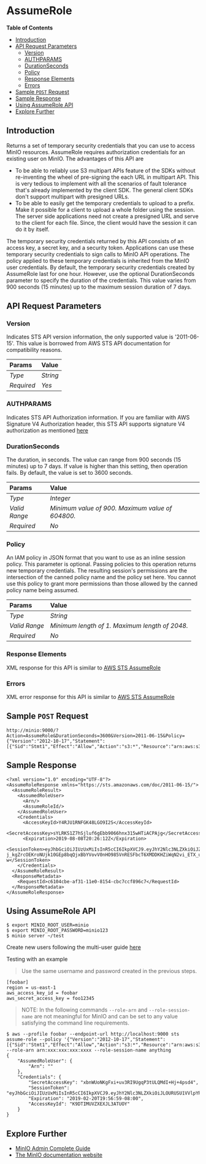 # AssumeRole 

**Table of Contents**

- [Introduction](#introduction)
- [API Request Parameters](#api-request-parameters)
    - [Version](#version)
    - [AUTHPARAMS](#authparams)
    - [DurationSeconds](#durationseconds)
    - [Policy](#policy)
    - [Response Elements](#response-elements)
    - [Errors](#errors)
- [Sample `POST` Request](#sample-post-request)
- [Sample Response](#sample-response)
- [Using AssumeRole API](#using-assumerole-api)
- [Explore Further](#explore-further)

## Introduction

Returns a set of temporary security credentials that you can use to access MinIO resources. AssumeRole requires authorization credentials for an existing user on MinIO. The advantages of this API are

- To be able to reliably use S3 multipart APIs feature of the SDKs without re-inventing the wheel of pre-signing the each URL in multipart API. This is very tedious to implement with all the scenarios of fault tolerance that's already implemented by the client SDK. The general client SDKs don't support multipart with presigned URLs.
- To be able to easily get the temporary credentials to upload to a prefix. Make it possible for a client to upload a whole folder using the session. The server side applications need not create a presigned URL and serve to the client for each file. Since, the client would have the session it can do it by itself.

The temporary security credentials returned by this API consists of an access key, a secret key, and a security token. Applications can use these temporary security credentials to sign calls to MinIO API operations. The policy applied to these temporary credentials is inherited from the MinIO user credentials. By default, the temporary security credentials created by AssumeRole last for one hour. However, use the optional DurationSeconds parameter to specify the duration of the credentials. This value varies from 900 seconds (15 minutes) up to the maximum session duration of 7 days.

## API Request Parameters
### Version
Indicates STS API version information, the only supported value is '2011-06-15'. This value is borrowed from AWS STS API documentation for compatibility reasons.

| Params     | Value    |
| :--        | :--      |
| *Type*     | *String* |
| *Required* | *Yes*    |

### AUTHPARAMS
Indicates STS API Authorization information. If you are familiar with AWS Signature V4 Authorization header, this STS API supports signature V4 authorization as mentioned [here](https://docs.aws.amazon.com/general/latest/gr/signature-version-4.html)

### DurationSeconds
The duration, in seconds. The value can range from 900 seconds (15 minutes) up to 7 days. If value is higher than this setting, then operation fails. By default, the value is set to 3600 seconds.

| Params        | Value                                            |
| :--           | :--                                              |
| *Type*        | *Integer*                                        |
| *Valid Range* | *Minimum value of 900. Maximum value of 604800.* |
| *Required*    | *No*                                             |

### Policy
An IAM policy in JSON format that you want to use as an inline session policy. This parameter is optional. Passing policies to this operation returns new temporary credentials. The resulting session's permissions are the intersection of the canned policy name and the policy set here. You cannot use this policy to grant more permissions than those allowed by the canned policy name being assumed.

| Params        | Value                                          |
| :--           | :--                                            |
| *Type*        | *String*                                       |
| *Valid Range* | *Minimum length of 1. Maximum length of 2048.* |
| *Required*    | *No*                                           |

### Response Elements
XML response for this API is similar to [AWS STS AssumeRole](https://docs.aws.amazon.com/STS/latest/APIReference/API_AssumeRole.html#API_AssumeRole_ResponseElements)

### Errors
XML error response for this API is similar to [AWS STS AssumeRole](https://docs.aws.amazon.com/STS/latest/APIReference/API_AssumeRole.html#API_AssumeRole_Errors)

## Sample `POST` Request
```
http://minio:9000/?Action=AssumeRole&DurationSeconds=3600&Version=2011-06-15&Policy={"Version":"2012-10-17","Statement":[{"Sid":"Stmt1","Effect":"Allow","Action":"s3:*","Resource":"arn:aws:s3:::*"}]}&AUTHPARAMS
```

## Sample Response
```
<?xml version="1.0" encoding="UTF-8"?>
<AssumeRoleResponse xmlns="https://sts.amazonaws.com/doc/2011-06-15/">
  <AssumeRoleResult>
    <AssumedRoleUser>
      <Arn/>
      <AssumeRoleId/>
    </AssumedRoleUser>
    <Credentials>
      <AccessKeyId>Y4RJU1RNFGK48LGO9I2S</AccessKeyId>
      <SecretAccessKey>sYLRKS1Z7hSjluf6gEbb9066hnx315wHTiACPAjg</SecretAccessKey>
      <Expiration>2019-08-08T20:26:12Z</Expiration>
      <SessionToken>eyJhbGciOiJIUzUxMiIsInR5cCI6IkpXVCJ9.eyJhY2Nlc3NLZXkiOiJZNFJKVTFSTkZHSzQ4TEdPOUkyUyIsImF1ZCI6IlBvRWdYUDZ1Vk80NUlzRU5SbmdEWGo1QXU1WWEiLCJhenAiOiJQb0VnWFA2dVZPNDVJc0VOUm5nRFhqNUF1NVlhIiwiZXhwIjoxNTQxODExMDcxLCJpYXQiOjE1NDE4MDc0NzEsImlzcyI6Imh0dHBzOi8vbG9jYWxob3N0Ojk0NDMvb2F1dGgyL3Rva2VuIiwianRpIjoiYTBiMjc2MjktZWUxYS00M2JmLTg3MzktZjMzNzRhNGNkYmMwIn0.ewHqKVFTaP-j_kgZrcOEKroNUjk10GEp8bqQjxBbYVovV0nHO985VnRESFbcT6XMDDKHZiWqN2vi_ETX_u3Q-w</SessionToken>
    </Credentials>
  </AssumeRoleResult>
  <ResponseMetadata>
    <RequestId>c6104cbe-af31-11e0-8154-cbc7ccf896c7</RequestId>
  </ResponseMetadata>
</AssumeRoleResponse>
```

## Using AssumeRole API
```
$ export MINIO_ROOT_USER=minio
$ export MINIO_ROOT_PASSWORD=minio123
$ minio server ~/test
```

Create new users following the multi-user guide [here](https://docs.min.io/docs/minio-multi-user-quickstart-guide.html)

Testing with an example
> Use the same username and password created in the previous steps.

```
[foobar]
region = us-east-1
aws_access_key_id = foobar
aws_secret_access_key = foo12345
```

> NOTE: In the following commands `--role-arn` and `--role-session-name` are not meaningful for MinIO and can be set to any value satisfying the command line requirements.

```
$ aws --profile foobar --endpoint-url http://localhost:9000 sts assume-role --policy '{"Version":"2012-10-17","Statement":[{"Sid":"Stmt1","Effect":"Allow","Action":"s3:*","Resource":"arn:aws:s3:::*"}]}' --role-arn arn:xxx:xxx:xxx:xxxx --role-session-name anything
{
    "AssumedRoleUser": {
        "Arn": ""
    },
    "Credentials": {
        "SecretAccessKey": "xbnWUoNKgFxi+uv3RI9UgqP3tULQMdI+Hj+4psd4",
        "SessionToken": "eyJhbGciOiJIUzUxMiIsInR5cCI6IkpXVCJ9.eyJhY2Nlc3NLZXkiOiJLOURUSU1VVlpYRVhKTDNBVFVPWSIsImV4cCI6MzYwMDAwMDAwMDAwMCwicG9saWN5IjoidGVzdCJ9.PetK5wWUcnCJkMYv6TEs7HqlA4x_vViykQ8b2T_6hapFGJTO34sfTwqBnHF6lAiWxRoZXco11B0R7y58WAsrQw",
        "Expiration": "2019-02-20T19:56:59-08:00",
        "AccessKeyId": "K9DTIMUVZXEXJL3ATUOY"
    }
}
```

## Explore Further
- [MinIO Admin Complete Guide](https://docs.min.io/docs/minio-admin-complete-guide.html)
- [The MinIO documentation website](https://docs.min.io)
